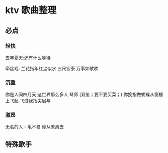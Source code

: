 # ktv 歌曲整理



## 必点


### 轻快

去年夏天:还有什么等待 


牵丝戏: 兰花指年红尘似水 三尺宏泰 万事如歌吹
### 沉重

你是人间四月天
这世界那么多人
琴师
    (双笙；要不要买菜；)  你挽指做蝴蝶从窗框上飞起 飞过我指尖眉与

### 激昂

无名的人
    - 毛不易
你从未离去



## 特殊歌手

